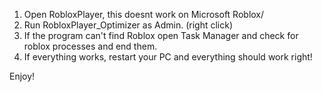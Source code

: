 1. Open RobloxPlayer, this doesnt work on Microsoft Roblox/
2. Run RobloxPlayer_Optimizer as Admin. (right click)
3. If the program can't find Roblox open Task Manager and check for roblox processes and end them.
4. If everything works, restart your PC and everything should work right!

Enjoy!
